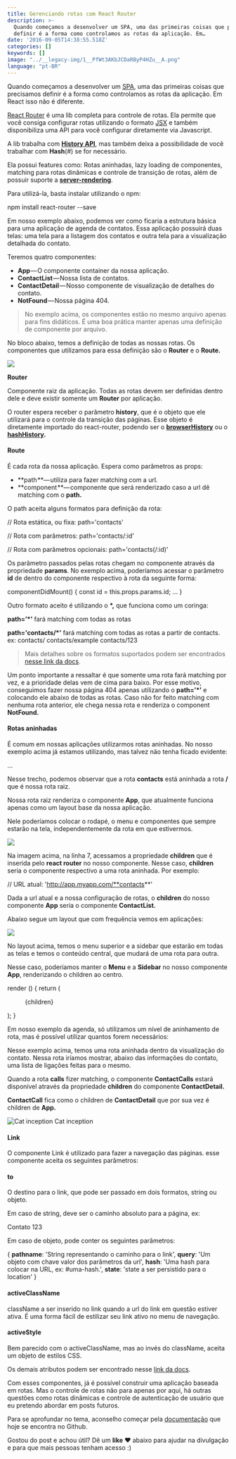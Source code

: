 ```yaml
---
title: Gerenciando rotas com React Router
description: >-
  Quando começamos a desenvolver um SPA, uma das primeiras coisas que precisamos
  definir é a forma como controlamos as rotas da aplicação. Em…
date: '2016-09-05T14:38:55.518Z'
categories: []
keywords: []
image: "../__legacy-img/1__PfWt3AKbJCDaRByP4HZu__A.png"
language: "pt-BR"
---
```


Quando começamos a desenvolver um [SPA](https://en.wikipedia.org/wiki/Single-page_application), uma das primeiras coisas que precisamos definir é a forma como controlamos as rotas da aplicação. Em React isso não é diferente.

[React Router](https://github.com/reactjs/react-router) é uma lib completa para controle de rotas. Ela permite que você consiga configurar rotas utilizando o formato [JSX](https://facebook.github.io/react/docs/jsx-in-depth.html) e também disponibiliza uma API para você configurar diretamente via Javascript.

A lib trabalha com [**History API**](https://developer.mozilla.org/pt-BR/docs/Web/API/History), mas também deixa a possibilidade de você trabalhar com **Hash**(#) se for necessário.

Ela possui features como: Rotas aninhadas, lazy loading de componentes, matching para rotas dinâmicas e controle de transição de rotas, além de possuir suporte a [**server-rendering**](https://facebook.github.io/react/docs/environments.html).

Para utilizá-la, basta instalar utilizando o npm:

npm install react-router --save

Em nosso exemplo abaixo, podemos ver como ficaria a estrutura básica para uma aplicação de agenda de contatos. Essa aplicação possuirá duas telas: uma tela para a listagem dos contatos e outra tela para a visualização detalhada do contato.

Teremos quatro componentes:

*   **App** — O componente container da nossa aplicação.
*   **ContactList** — Nossa lista de contatos.
*   **ContactDetail** — Nosso componente de visualização de detalhes do contato.
*   **NotFound** — Nossa página 404.

> No exemplo acima, os componentes estão no mesmo arquivo apenas para fins didáticos. É uma boa prática manter apenas uma definição de componente por arquivo.

No bloco abaixo, temos a definição de todas as nossas rotas. Os componentes que utilizamos para essa definição são o **Router** e o **Route.**

![](../__legacy-img/1__GrvQBNGGAGXLtXkOWtUVOA.png)

**Router**

Componente raiz da aplicação. Todas as rotas devem ser definidas dentro dele e deve existir somente um **Router** por aplicação.

O router espera receber o parâmetro **history**, que é o objeto que ele utilizará para o controle da transição das páginas. Esse objeto é diretamente importado do react-router, podendo ser o [**browserHistory**](https://github.com/reactjs/react-router/blob/master/docs/API.md#browserhistory)  ou o [**hashHistory**](https://github.com/reactjs/react-router/blob/master/docs/API.md#hashhistory)**.**

#### **Route**

É cada rota da nossa aplicação. Espera como parâmetros as props:

*   **path **— utiliza para fazer matching com a url.
*   **component **— componente que será renderizado caso a url dê matching com o **path.**

O path aceita alguns formatos para definição da rota:

// Rota estática, ou fixa:
path='contacts'

// Rota com parâmetros:
path='contacts/:id'

// Rota com parâmetros opcionais:
path='contacts(/:id)'

Os parâmetro passados pelas rotas chegam no componente através da propriedade **params**. No exemplo acima, poderíamos acessar o parâmetro **id** de dentro do componente respectivo à rota da seguinte forma:

componentDidMount() {
  const id = this.props.params.id;
  ...
}

Outro formato aceito é utilizando o **\*,** que funciona como um coringa:

**path=’\*’**
fará matching com todas as rotas

**path='contacts/\*'**
fará matching com todas as rotas a partir de contacts.
ex:
 contacts/
 contacts/example
 contacts/123

> Mais detalhes sobre os formatos suportados podem ser encontrados [nesse link da docs](https://github.com/reactjs/react-router/blob/master/docs/guides/RouteMatching.md).

Um ponto importante a ressaltar é que somente uma rota fará matching por vez, e a prioridade delas vem de cima para baixo. Por esse motivo, conseguimos fazer nossa página 404 apenas utilizando o **path=’\*’** e colocando ele abaixo de todas as rotas. Caso não for feito matching com nenhuma rota anterior, ele chega nessa rota e renderiza o component **NotFound.**

#### **Rotas aninhadas**

É comum em nossas aplicações utilizarmos rotas aninhadas. No nosso exemplo acima já estamos utilizando, mas talvez não tenha ficado evidente:

<Route path='**/**' component={App}>
  <Route path='**contacts**' component={ContactList} />
  ...
</Route>

Nesse trecho, podemos observar que a rota **contacts** está aninhada a rota **/** que é nossa rota raiz.

Nossa rota raiz renderiza o componente **App**, que atualmente funciona apenas como um layout base da nossa aplicação.

Nele poderíamos colocar o rodapé, o menu e componentes que sempre estarão na tela, independentemente da rota em que estivermos.

![](../__legacy-img/1__xgvUUvGHlGqlj1s2vOknHQ.png)

Na imagem acima, na linha 7, acessamos a propriedade **children** que é inserida pelo **react router** no nosso componente. Nesse caso, **children** seria o componente respectivo a uma rota aninhada. Por exemplo:

// URL atual: 'http://app.myapp.com/**contacts**'

<Route path='**/**' component={App}>
  <Route path='**contacts**' component={**ContactList**} />
  <Route path='contacts/:id' component={ContactDetail} />
</Route>

Dada a url atual e a nossa configuração de rotas, o **children** do nosso componente **App** seria o componente **ContactList.**

Abaixo segue um layout que com frequência vemos em aplicações:

![](../__legacy-img/1__U6i9FxBP9xFOmtCyv__XHvw.png)

No layout acima, temos o menu superior e a sidebar que estarão em todas as telas e temos o conteúdo central, que mudará de uma rota para outra.

Nesse caso, poderíamos manter o **Menu** e a **Sidebar** no nosso componente **App**, renderizando o children ao centro.

render () {
  return (
    <div>
      <Menu />
      <Sidebar />
      <section className='content-wrapper'>
        {children}
      </section>
    </div>
  );
}

Em nosso exemplo da agenda, só utilizamos um nível de aninhamento de rota, mas é possível utilizar quantos forem necessários:

<Route path='/' component={App}>
  <Route path='contacts' component={ContactList} />
  <Route path='contacts:id' component={**ContactDetail**}>
    <Route path='**calls**' component={**ContactCalls**} />
  </Route>
</Route>

Nesse exemplo acima, temos uma rota aninhada dentro da visualização do contato. Nessa rota iríamos mostrar, abaixo das informações do contato, uma lista de ligações feitas para o mesmo.

Quando a rota **calls** fizer matching, o componente **ContactCalls** estará disponível através da propriedade **children** do componente **ContactDetail.**

**ContactCall** fica como o children de **ContactDetail** que por sua vez é children de **App.**

![Cat inception](../__legacy-img/1__7tUAfXw6SY4g6T61X9axRw.gif)
Cat inception

#### Link

O componente Link é utilizado para fazer a navegação das páginas. esse componente aceita os seguintes parâmetros:

#### **to**

O destino para o link, que pode ser passado em dois formatos, string ou objeto.

Em caso de string, deve ser o caminho absoluto para a página, ex:

<Link to='**/contacts/123**'>Contato 123</Link>

Em caso de objeto, pode conter os seguintes parâmetros:

{
  **pathname**: 'String representando o caminho para o link',
  **query**: 'Um objeto com chave valor dos parâmetros da url',
  **hash**: 'Uma hash para colocar na URL, ex: #uma-hash.',
  **state**: 'state a ser persistido para o location'
}

#### **activeClassName**

className a ser inserido no link quando a url do link em questão estiver ativa. É uma forma fácil de estilizar seu link ativo no menu de navegação.

#### activeStyle

Bem parecido com o activeClassName, mas ao invés do className, aceita um objeto de estilos CSS.

Os demais atributos podem ser encontrado nesse [link da docs](https://github.com/reactjs/react-router/blob/master/docs/API.md#link).

Com esses componentes, já é possível construir uma aplicação baseada em rotas. Mas o controle de rotas não para apenas por aqui, há outras questões como rotas dinâmicas e controle de autenticação de usuário que eu pretendo abordar em posts futuros.

Para se aprofundar no tema, aconselho começar pela [documentação](https://github.com/reactjs/react-router) que hoje se encontra no Github.

Gostou do post e achou útil? Dê um **like** ❤️ abaixo para ajudar na divulgação e para que mais pessoas tenham acesso :)
